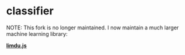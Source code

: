 # classifier

NOTE: This fork is no longer maintained. I now maintain a much larger machine learning library:

**[limdu.js](https://github.com/erelsgl/limdu)**


